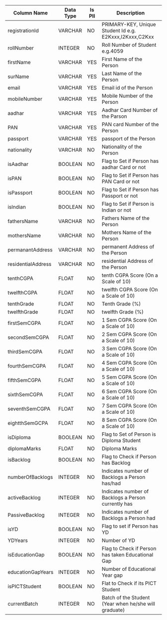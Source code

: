 Column Name |  Data Type| Is PII | Description
--- | --- | --- | ---
registrationId | VARCHAR | NO | PRIMARY-KEY, Unique Student Id e.g. E2Kxxx,I2Kxxx,C2Kxx
rollNumber     | INTEGER | NO | Roll Number of Student e.g.4059
firstName      | VARCHAR | YES| First Name of the Person
surName        | VARCHAR | YES| Last Name of the Person
email          | VARCHAR | YES| Email id of the Person
mobileNumber   | VARCHAR | YES| Mobile Number of the Person
aadhar         | VARCHAR | YES| Aadhar Card Number of the Parson
PAN            | VARCHAR | YES| PAN card Number of the Person
passport       | VARCHAR | YES| passport of the Person
nationality    | VARCHAR | NO | Nationality of the Person
isAadhar       | BOOLEAN | NO | Flag to Set if Person has aadhar Card or not
isPAN          | BOOLEAN | NO | Flag to Set if Person has PAN Card or not
isPassport     | BOOLEAN | NO | Flag to Set if Person has Passport or not
isIndian       | BOOLEAN | NO | Flag to Set if Person is Indian or not
fathersName    | VARCHAR | NO | Fathers Name of the Person
mothersName    | VARCHAR | NO | Mothers Name of the Person
permanantAddress   | VARCHAR | NO | permanent Address of the Person
residentialAddress | VARCHAR | NO | residential Address of the Person
tenthCGPA     | FLOAT | NO | tenth CGPA Score (On a Scale of 10)
twelfthCGPA    | FLOAT | NO | twelfth CGPA Score (On a Scale of 10)
tenthGrade    | FLOAT | NO | Tenth Grade (%)
twelfthGrade   | FLOAT | NO | twelfth Grade (%)
firstSemCGPA  | FLOAT | NO | 1 Sem CGPA Score (On a Scale of 10)
secondSemCGPA | FLOAT | NO | 2 Sem CGPA Score (On a Scale of 10)
thirdSemCGPA  | FLOAT | NO | 3 Sem CGPA Score (On a Scale of 10)
fourthSemCGPA | FLOAT | NO | 4 Sem CGPA Score (On a Scale of 10)
fifthSemCGPA  | FLOAT | NO | 5 Sem CGPA Score (On a Scale of 10)
sixthSemCGPA  | FLOAT | NO | 6 Sem CGPA Score (On a Scale of 10)
seventhSemCGPA| FLOAT | NO | 7 Sem CGPA Score (On a Scale of 10)
eightthSemGCPA| FLOAT | NO | 8 Sem CGPA Score (On a Scale of 10)
isDiploma     | BOOLEAN | NO | Flag to Set of Person is Diploma Student
diplomaMarks  | FLOAT | NO | Diploma Marks
isBacklog     | BOOLEAN | NO | Flag to Check if Person has Backlog
numberOfBacklogs | INTEGER | NO | Indicates number of Backlogs a Person has/had
activeBacklog    | INTEGER | NO | Indicates number of Backlogs a Person currently has
PassiveBacklog   | INTEGER | NO | Indicates number of Backlogs a Person had
isYD             | BOOLEAN | NO | Flag to set if Person has YD
YDYears          | INTEGER | NO | Number of YD
isEducationGap   | BOOLEAN | NO | Flag to Check if Person has taken Educational Gap
educationGapYears| INTEGER | NO | Number of Educational Year gap
isPICTStudent    | BOOLEAN | NO | Flat to Check if its PICT Student
currentBatch     | INTEGER | NO | Batch of the Student (Year when he/she will graduate)

